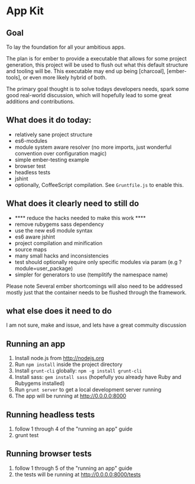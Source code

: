 # App Kit

## Goal
To lay the foundation for all your ambitious apps.

The plan is for ember to provide a executable that allows for some project generation, this project
will be used to flush out what this default structure and tooling will be. This executable may end
up being [charcoal], [ember-tools], or even more likely hybrid of both. 

The primary goal thought is to solve todays developers needs, spark some good real-world discussion, 
which will hopefully lead to some great additions and contributions.

## What does it do today:

- relatively sane project structure
- es6-modules
- module system aware resolver (no more imports, just wonderful convention over configuration magic)
- simple ember-testing example
- browser test
- headless tests
- jshint
- optionally, CoffeeScript compilation. See `Gruntfile.js` to enable this.
 
## What does it clearly need to still do
- **** reduce the hacks needed to make this work ****
- remove rubygems sass dependency
- use the new es6 module syntax
- es6 aware jshint
- project compilation and minification
- source maps
- many small hacks and inconsistencies
- test should optionally require only specific modules via param (e.g ?module=user_package)
- simpler for generators to use (templitify the namespace name)

Please note Several ember shortcomings will also need to be addressed mostly just that the container needs
to be flushed through the framework. 

## what else does it need to do

I am not sure, make and issue, and lets have a great commuity discussion

## Running an app

1. Install node.js from http://nodejs.org
2. Run `npm install` inside the project directory
3. Install `grunt-cli` globally: `npm -g install grunt-cli`
4. Install sass: `gem install sass` (hopefully you already have Ruby and Rubygems installed)
5. Run `grunt server` to get a local development server running
6. The app will be running at http://0.0.0.0:8000

## Running headless tests
1. follow 1 through 4 of the "running an app" guide
2. grunt test

## Running browser tests
1. follow 1 through 5 of the "running an app" guide
2. the tests will be running at http://0.0.0.0:8000/tests
